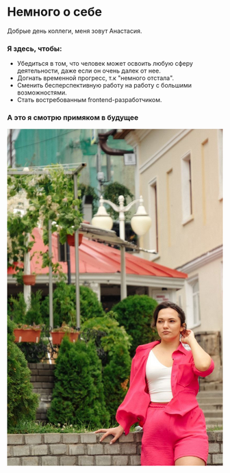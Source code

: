 # Немного о себе

Добрые день коллеги, меня зовут Анастасия.

### Я здесь, чтобы:

* Убедиться в том, что человек может освоить любую сферу деятельности, даже если он очень далек от нее. 
* Догнать временной прогресс, т.к "немного отстала".
* Сменить бесперспективную работу на работу с большими возможностями.
* Стать востребованным frontend-разработчиком.

### А это я смотрю примяком в будущее 

![А это я смотрю примяком в будущее ](/img/photo_2022-08-10_10-22-36.jpg)


